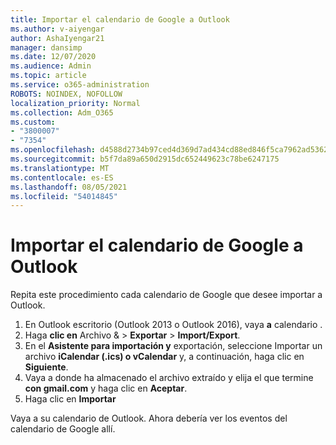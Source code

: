 ```yaml
---
title: Importar el calendario de Google a Outlook
ms.author: v-aiyengar
author: AshaIyengar21
manager: dansimp
ms.date: 12/07/2020
ms.audience: Admin
ms.topic: article
ms.service: o365-administration
ROBOTS: NOINDEX, NOFOLLOW
localization_priority: Normal
ms.collection: Adm_O365
ms.custom:
- "3800007"
- "7354"
ms.openlocfilehash: d4588d2734b97ced4d369d7ad434cd88ed846f5ca7962ad5362301fea7c54114
ms.sourcegitcommit: b5f7da89a650d2915dc652449623c78be6247175
ms.translationtype: MT
ms.contentlocale: es-ES
ms.lasthandoff: 08/05/2021
ms.locfileid: "54014845"
---
```

# <a name="import-your-google-calendar-to-outlook"></a>Importar el calendario de Google a Outlook

Repita este procedimiento cada calendario de Google que desee importar a Outlook.

1. En Outlook escritorio (Outlook 2013 o Outlook 2016), vaya **a** calendario .
1. Haga **clic en** Archivo &  >  **Exportar**  >  **Import/Export**.
1. En el **Asistente para importación y** exportación, seleccione Importar un archivo **iCalendar (.ics) o vCalendar** y, a continuación, haga clic en **Siguiente**.
1. Vaya a donde ha almacenado el archivo extraído y elija el que termine **con gmail.com** y haga clic en **Aceptar**.
1. Haga clic en **Importar**

Vaya a su calendario de Outlook. Ahora debería ver los eventos del calendario de Google allí.
